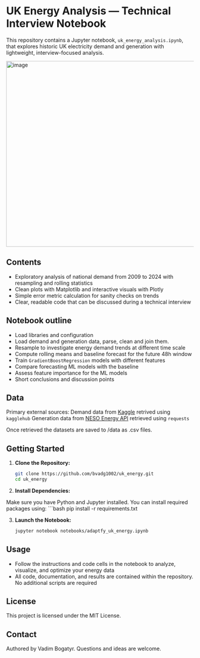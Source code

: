 # UK Energy Analysis — Technical Interview Notebook

This repository contains a Jupyter notebook, `uk_energy_analysis.ipynb`, that explores historic UK electricity demand and generation with lightweight, interview-focused analysis. 


<img width="1100" height="500" alt="image" src="https://github.com/user-attachments/assets/8bb19ac9-e983-4f6e-b5e0-2ac8dbe7f8bd" />



## Contents
- Exploratory analysis of national demand from 2009 to 2024 with resampling and rolling statistics
- Clean plots with Matplotlib and interactive visuals with Plotly
- Simple error metric calculation for sanity checks on trends
- Clear, readable code that can be discussed during a technical interview


## Notebook outline
- Load libraries and configuration
- Load demand and generation data, parse, clean and join them.
- Resample to investigate energy demand trends at different time scale
- Compute rolling means and baseline forecast for the future 48h window
- Train `GradientBoostRegression` models with different features
- Compare forecasting ML models with the baseline 
- Assess feature importance for the ML models
- Short conclusions and discussion points


## Data
Primary external sources:
Demand data from [Kaggle](https://www.kaggle.com/datasets/albertovidalrod/electricity-consumption-uk-20092022/data) retrived using `kagglehub`
Generation data from [NESO Energy API](https://www.neso.energy/data-portal/historic-generation-mix/historic_gb_generation_mix#) retrieved using `requests`

Once retrieved the datasets are saved to /data as .csv files.


## Getting Started

1. **Clone the Repository:**
    ```bash
    git clone https://github.com/bvadg1002/uk_energy.git
    cd uk_energy
    ```

2. **Install Dependencies:**

Make sure you have Python and Jupyter installed. You can install required packages using:
    ```bash
    pip install -r requirements.txt
    
3. **Launch the Notebook:**
    ```bash
    jupyter notebook notebooks/adaptfy_uk_energy.ipynb
    ```

## Usage

- Follow the instructions and code cells in the notebook to analyze, visualize, and optimize your energy data
- All code, documentation, and results are contained within the repository. No additional scripts are required

## License

This project is licensed under the MIT License.

## Contact
Authored by Vadim Bogatyr. Questions and ideas are welcome.

